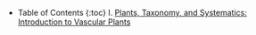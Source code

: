 * Table of Contents
{:toc}
I. [Plants, Taxonomy, and Systematics: Introduction to Vascular Plants](/intro-vascular-plants.md)

